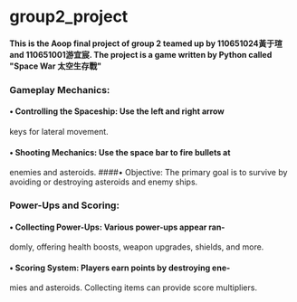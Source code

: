 # group2_project
#### This is the Aoop final project of group 2 teamed up by 110651024黃于瑄 and 110651001游宜宸. The project is a game written by Python called "Space War 太空生存戰"
### Gameplay Mechanics:
#### • Controlling the Spaceship: Use the left and right arrow
keys for lateral movement.
#### • Shooting Mechanics: Use the space bar to fire bullets at
enemies and asteroids.
####• Objective: The primary goal is to survive by avoiding or
destroying asteroids and enemy ships.
### Power-Ups and Scoring:
#### • Collecting Power-Ups: Various power-ups appear ran-
domly, offering health boosts, weapon upgrades, shields,
and more.
#### • Scoring System: Players earn points by destroying ene-
mies and asteroids. Collecting items can provide score
multipliers.
